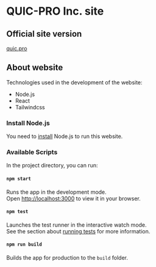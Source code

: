 # QUIC-PRO Inc. site

## Official site version
[quic.pro](https://quic.pro/)

## About website

Technologies used in the development of the website:
- Node.js
- React
- Tailwindcss

### Install Node.js
You need to [install](https://nodejs.org/en/) Node.js to run this website.

### Available Scripts

In the project directory, you can run:

#### `npm start`

Runs the app in the development mode.\
Open [http://localhost:3000](http://localhost:3000) to view it in your browser.

#### `npm test`

Launches the test runner in the interactive watch mode.\
See the section about [running tests](https://facebook.github.io/create-react-app/docs/running-tests) for more information.

#### `npm run build`

Builds the app for production to the `build` folder.
